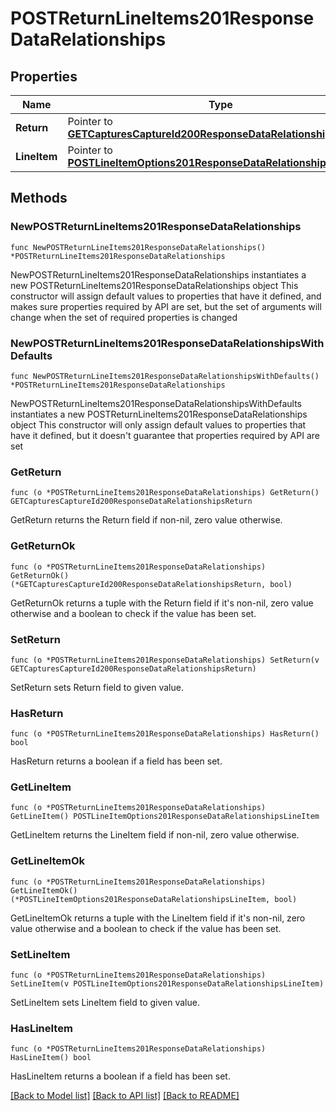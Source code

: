 # POSTReturnLineItems201ResponseDataRelationships

## Properties

Name | Type | Description | Notes
------------ | ------------- | ------------- | -------------
**Return** | Pointer to [**GETCapturesCaptureId200ResponseDataRelationshipsReturn**](GETCapturesCaptureId200ResponseDataRelationshipsReturn.md) |  | [optional] 
**LineItem** | Pointer to [**POSTLineItemOptions201ResponseDataRelationshipsLineItem**](POSTLineItemOptions201ResponseDataRelationshipsLineItem.md) |  | [optional] 

## Methods

### NewPOSTReturnLineItems201ResponseDataRelationships

`func NewPOSTReturnLineItems201ResponseDataRelationships() *POSTReturnLineItems201ResponseDataRelationships`

NewPOSTReturnLineItems201ResponseDataRelationships instantiates a new POSTReturnLineItems201ResponseDataRelationships object
This constructor will assign default values to properties that have it defined,
and makes sure properties required by API are set, but the set of arguments
will change when the set of required properties is changed

### NewPOSTReturnLineItems201ResponseDataRelationshipsWithDefaults

`func NewPOSTReturnLineItems201ResponseDataRelationshipsWithDefaults() *POSTReturnLineItems201ResponseDataRelationships`

NewPOSTReturnLineItems201ResponseDataRelationshipsWithDefaults instantiates a new POSTReturnLineItems201ResponseDataRelationships object
This constructor will only assign default values to properties that have it defined,
but it doesn't guarantee that properties required by API are set

### GetReturn

`func (o *POSTReturnLineItems201ResponseDataRelationships) GetReturn() GETCapturesCaptureId200ResponseDataRelationshipsReturn`

GetReturn returns the Return field if non-nil, zero value otherwise.

### GetReturnOk

`func (o *POSTReturnLineItems201ResponseDataRelationships) GetReturnOk() (*GETCapturesCaptureId200ResponseDataRelationshipsReturn, bool)`

GetReturnOk returns a tuple with the Return field if it's non-nil, zero value otherwise
and a boolean to check if the value has been set.

### SetReturn

`func (o *POSTReturnLineItems201ResponseDataRelationships) SetReturn(v GETCapturesCaptureId200ResponseDataRelationshipsReturn)`

SetReturn sets Return field to given value.

### HasReturn

`func (o *POSTReturnLineItems201ResponseDataRelationships) HasReturn() bool`

HasReturn returns a boolean if a field has been set.

### GetLineItem

`func (o *POSTReturnLineItems201ResponseDataRelationships) GetLineItem() POSTLineItemOptions201ResponseDataRelationshipsLineItem`

GetLineItem returns the LineItem field if non-nil, zero value otherwise.

### GetLineItemOk

`func (o *POSTReturnLineItems201ResponseDataRelationships) GetLineItemOk() (*POSTLineItemOptions201ResponseDataRelationshipsLineItem, bool)`

GetLineItemOk returns a tuple with the LineItem field if it's non-nil, zero value otherwise
and a boolean to check if the value has been set.

### SetLineItem

`func (o *POSTReturnLineItems201ResponseDataRelationships) SetLineItem(v POSTLineItemOptions201ResponseDataRelationshipsLineItem)`

SetLineItem sets LineItem field to given value.

### HasLineItem

`func (o *POSTReturnLineItems201ResponseDataRelationships) HasLineItem() bool`

HasLineItem returns a boolean if a field has been set.


[[Back to Model list]](../README.md#documentation-for-models) [[Back to API list]](../README.md#documentation-for-api-endpoints) [[Back to README]](../README.md)


